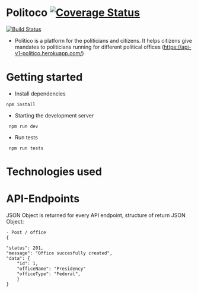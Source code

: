 # Politoco [![Coverage Status](https://coveralls.io/repos/github/ngabopatrick/Politico/badge.svg?branch=develop)](https://coveralls.io/github/ngabopatrick/Politico?branch=develop)

[![Build Status](https://travis-ci.com/ngabopatrick/Politico.svg?branch=develop)](https://travis-ci.com/ngabopatrick/Politico)

- Politico is a platform for the politicians and citizens. It helps citizens give mandates to politicians running for different political offices (https://api-v1-politico.herokuapp.com/)
# Getting started
- Install dependencies
```
npm install
```
- Starting the development server
```
 npm run dev
 ```
 - Run tests
 ```
  npm run tests
  ```
# Technologies used

# API-Endpoints
JSON Object is returned for every API endpoint, structure of return JSON Object:
```
- Post / office
{

"status": 201,
"message": "Office succesfully created",
"data": {
    "id": 1,
    "officeName": "Presidency"
    "officeType": "Federal", 
    }
}
```